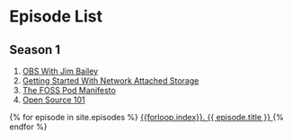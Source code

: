# Episode List

## Season 1

1. [OBS With Jim Bailey](_episodes/S1E1-OBS.md)
2. [Getting Started With Network Attached Storage](_episodes/S1E2-NAS.md)
3. [The FOSS Pod Manifesto](_episodes/S1E3-Manifesto.md)
4. [Open Source 101](_episodes/S1E4-OSS101.md)

{% for episode in site.episodes %}
  <a href="{{ episode.url }}">
    {{forloop.index}}. {{ episode.title }}
  </a>
{% endfor %}
